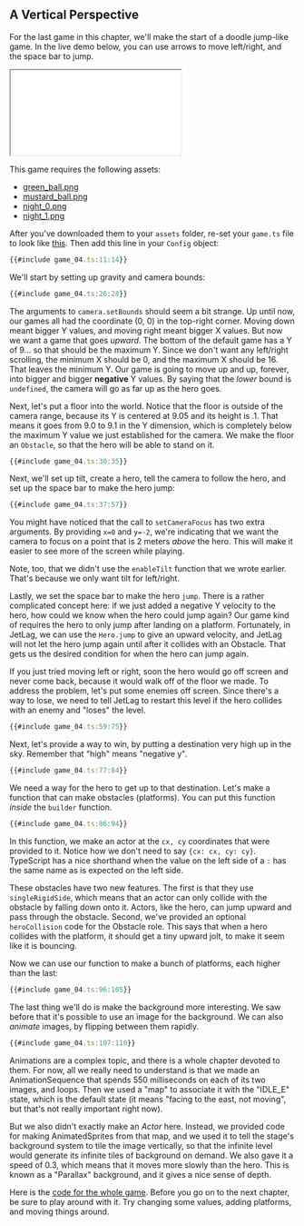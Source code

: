 ## A Vertical Perspective

For the last game in this chapter, we'll make the start of a doodle jump-like
game.  In the live demo below, you can use arrows to move left/right, and the
space bar to jump.

<iframe src="./game_04.iframe.html"></iframe>

This game requires the following assets:

- [green_ball.png](../assets/green_ball.png)
- [mustard_ball.png](../assets/mustard_ball.png)
- [night_0.png](../assets/night_0.png)
- [night_1.png](../assets/night_1.png)

After you've downloaded them to your `assets` folder, re-set your `game.ts` file
to look like [this](../empty/game.ts). Then add this line in your `Config`
object:

```typescript
{{#include game_04.ts:11:14}}
```

We'll start by setting up gravity and camera bounds:

```typescript
{{#include game_04.ts:26:28}}
```

The arguments to `camera.setBounds` should seem a bit strange.  Up until now,
our games all had the coordinate (0, 0) in the top-right corner.  Moving down
meant bigger Y values, and moving right meant bigger X values.  But now we want
a game that goes *upward*.  The bottom of the default game has a Y of 9... so
that should be the maximum Y.  Since we don't want any left/right scrolling, the
minimum X should be 0, and the maximum X should be 16.  That leaves the minimum
Y.  Our game is going to move up and up, forever, into bigger and bigger
**negative** Y values.  By saying that the *lower* bound is `undefined`, the
camera will go as far up as the hero goes.

Next, let's put a floor into the world.  Notice that the floor is outside of the
camera range, because its Y is centered at 9.05 and its height is .1.  That
means it goes from 9.0 to 9.1 in the Y dimension, which is completely below the
maximum Y value we just established for the camera.  We make the floor an
`Obstacle`, so that the hero will be able to stand on it.

```typescript
{{#include game_04.ts:30:35}}
```

Next, we'll set up tilt, create a hero, tell the camera to follow the hero, and
set up the space bar to make the hero jump:

```typescript
{{#include game_04.ts:37:57}}
```

You might have noticed that the call to `setCameraFocus` has two extra
arguments.  By providing `x=0` and `y=-2`, we're indicating that we want the
camera to focus on a point that is 2 meters *above* the hero.  This will make it
easier to see more of the screen while playing.

Note, too, that we didn't use the `enableTilt` function that we wrote earlier.
That's because we only want tilt for left/right.

Lastly, we set the space bar to make the hero `jump`.  There is a rather
complicated concept here: if we just added a negative Y velocity to the hero,
how could we know when the hero could jump again?  Our game kind of requires the
hero to only jump after landing on a platform.  Fortunately, in JetLag, we can
use the `Hero.jump` to give an upward velocity, and JetLag will not let the hero
jump again until after it collides with an Obstacle.  That gets us the desired
condition for when the hero can jump again.

If you just tried moving left or right, soon the hero would go off screen and
never come back, because it would walk off of the floor we made.  To address the
problem, let's put some enemies off screen.  Since there's a way to lose, we
need to tell JetLag to restart this level if the hero collides with an enemy and
"loses" the level.

```typescript
{{#include game_04.ts:59:75}}
```

Next, let's provide a way to win, by putting a destination very high up in the
sky.  Remember that "high" means "negative y".

```typescript
{{#include game_04.ts:77:84}}
```

We need a way for the hero to get up to that destination.  Let's make a function
that can make obstacles (platforms).  You can put this function *inside* the
`builder` function.

```typescript
{{#include game_04.ts:86:94}}
```

In this function, we make an actor at the `cx, cy` coordinates that were
provided to it.  Notice how we don't need to say `{cx: cx, cy: cy}`.  TypeScript
has a nice shorthand when the value on the left side of a `:` has the same name
as is expected on the left side.

These obstacles have two new features.  The first is that they use
`singleRigidSide`, which means that an actor can only collide with the obstacle
by falling down onto it.  Actors, like the hero, can jump upward and pass
through the obstacle.  Second, we've provided an optional `heroCollision` code
for the Obstacle role.  This says that when a hero collides with the platform,
it should get a tiny upward jolt, to make it seem like it is bouncing.

Now we can use our function to make a bunch of platforms, each higher than the
last:

```typescript
{{#include game_04.ts:96:105}}
```

The last thing we'll do is make the background more interesting.  We saw before
that it's possible to use an image for the background.  We can also *animate*
images, by flipping between them rapidly.

```typescript
{{#include game_04.ts:107:110}}
```

Animations are a complex topic, and there is a whole chapter devoted to them.
For now, all we really need to understand is that we made an AnimationSequence
that spends 550 milliseconds on each of its two images, and loops.  Then we used
a "map" to associate it with the "IDLE_E" state, which is the default state (it
means "facing to the east, not moving", but that's not really important right
now).

But we also didn't exactly make an *Actor* here.  Instead, we provided code for
making AnimatedSprites from that map, and we used it to tell the stage's
background system to tile the image vertically, so that the infinite level would
generate its infinite tiles of background on demand.  We also gave it a speed of
0.3, which means that it moves more slowly than the hero.  This is known as a
"Parallax" background, and it gives a nice sense of depth.

Here is the [code for the whole game](game_04.ts).  Before you go on to the next
chapter, be sure to play around with it.  Try changing some values, adding
platforms, and moving things around.
